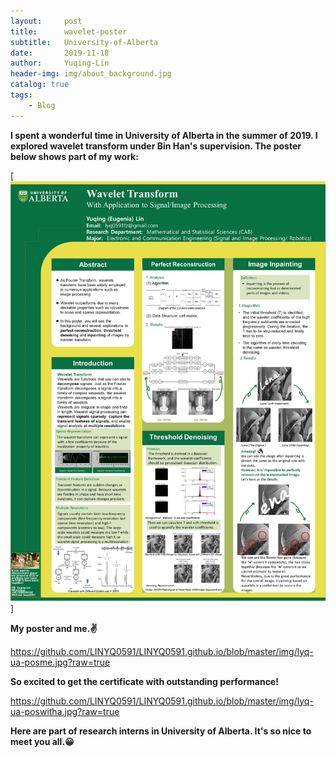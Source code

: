 ```yaml
---
layout:     post
title:      wavelet-poster
subtitle:   University-of-Alberta
date:       2019-11-18
author:     Yuqing-Lin
header-img: img/about_background.jpg
catalog: true
tags:
    - Blog
---
```


**I spent a wonderful time in University of Alberta in the summer of 2019. I explored wavelet transform under Bin Han's supervision. 
The poster below shows part of my work:**

[![](https://github.com/LINYQ0591/LINYQ0591.github.io/blob/master/img/lyq-poster.jpg?raw=true)]


**My poster and me.✌**

https://github.com/LINYQ0591/LINYQ0591.github.io/blob/master/img/lyq-ua-posme.jpg?raw=true

**So excited to get the certificate with outstanding performance!**

https://github.com/LINYQ0591/LINYQ0591.github.io/blob/master/img/lyq-ua-poswitha.jpg?raw=true

**Here are part of research interns in University of Alberta. It's so nice to meet you all.😀**
